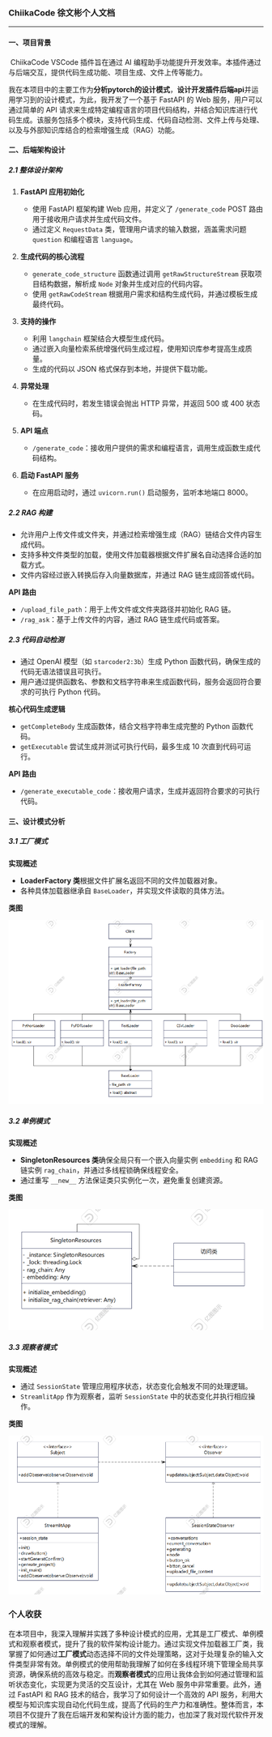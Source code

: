 ### ChiikaCode 徐文彬个人文档

---

#### 一、项目背景

​  ChiikaCode VSCode 插件旨在通过 AI 编程助手功能提升开发效率。本插件通过与后端交互，提供代码生成功能、项目生成、文件上传等能力。

​  我在本项目中的主要工作为**分析pytorch的设计模式**，**设计开发插件后端api**并运用学习到的设计模式，为此，我开发了一个基于 FastAPI 的 Web 服务，用户可以通过简单的 API 请求来生成特定编程语言的项目代码结构，并结合知识库进行代码生成。该服务包括多个模块，支持代码生成、代码自动检测、文件上传与处理、以及与外部知识库结合的检索增强生成（RAG）功能。

#### 二、后端架构设计

##### 2.1 整体设计架构

1. **FastAPI 应用初始化**
   - 使用 FastAPI 框架构建 Web 应用，并定义了 `/generate_code` POST 路由用于接收用户请求并生成代码文件。
   - 通过定义 `RequestData` 类，管理用户请求的输入数据，涵盖需求问题 `question` 和编程语言 `language`。

2. **生成代码的核心流程**
   - `generate_code_structure` 函数通过调用 `getRawStructureStream` 获取项目结构数据，解析成 `Node` 对象并生成对应的代码内容。
   - 使用 `getRawCodeStream` 根据用户需求和结构生成代码，并通过模板生成最终代码。

3. **支持的操作**
   - 利用 `langchain` 框架结合大模型生成代码。
   - 通过嵌入向量检索系统增强代码生成过程，使用知识库参考提高生成质量。
   - 生成的代码以 JSON 格式保存到本地，并提供下载功能。

4. **异常处理**
   - 在生成代码时，若发生错误会抛出 HTTP 异常，并返回 500 或 400 状态码。

5. **API 端点**
   - `/generate_code`：接收用户提供的需求和编程语言，调用生成函数生成代码结构。

6. **启动 FastAPI 服务**
   - 在应用启动时，通过 `uvicorn.run()` 启动服务，监听本地端口 8000。

##### 2.2 RAG 构建

- 允许用户上传文件或文件夹，并通过检索增强生成（RAG）链结合文件内容生成代码。
- 支持多种文件类型的加载，使用文件加载器根据文件扩展名自动选择合适的加载方式。
- 文件内容经过嵌入转换后存入向量数据库，并通过 RAG 链生成回答或代码。
  
**API 路由**

- `/upload_file_path`：用于上传文件或文件夹路径并初始化 RAG 链。
- `/rag_ask`：基于上传文件的内容，通过 RAG 链生成代码或答案。

##### 2.3 代码自动检测

- 通过 OpenAI 模型（如 `starcoder2:3b`）生成 Python 函数代码，确保生成的代码无语法错误且可执行。
- 用户通过提供函数名、参数和文档字符串来生成函数代码，服务会返回符合要求的可执行 Python 代码。

**核心代码生成逻辑**

- `getCompleteBody` 生成函数体，结合文档字符串生成完整的 Python 函数代码。
- `getExecutable` 尝试生成并测试可执行代码，最多生成 10 次直到代码可运行。

**API 路由**

- `/generate_executable_code`：接收用户请求，生成并返回符合要求的可执行代码。

#### 三、设计模式分析

##### 3.1 工厂模式

**实现概述**

- **LoaderFactory 类**根据文件扩展名返回不同的文件加载器对象。
- 各种具体加载器继承自 `BaseLoader`，并实现文件读取的具体方法。

**类图**

![image-20241114190827422](类图/后端工厂模式类图.png)

##### 3.2 单例模式

**实现概述**

- **SingletonResources 类**确保全局只有一个嵌入向量实例 `embedding` 和 RAG 链实例 `rag_chain`，并通过多线程锁确保线程安全。
- 通过重写 `__new__` 方法保证类只实例化一次，避免重复创建资源。

**类图**

![image-20241114190903158](类图/后端单例模式类图.png)

##### 3.3 观察者模式

**实现概述**

- 通过 `SessionState` 管理应用程序状态，状态变化会触发不同的处理逻辑。
- `StreamlitApp` 作为观察者，监听 `SessionState` 中的状态变化并执行相应操作。

**类图**

![image-20241114190916295](类图/后端观察者模式类图.png)

### 个人收获

​  在本项目中，我深入理解并实践了多种设计模式的应用，尤其是工厂模式、单例模式和观察者模式，提升了我的软件架构设计能力。通过实现文件加载器工厂类，我掌握了如何通过**工厂模式**动态选择不同的文件处理策略，这对于处理复杂的输入文件类型非常有效。单例模式的使用帮助我理解了如何在多线程环境下管理全局共享资源，确保系统的高效与稳定。而**观察者模式**的应用让我体会到如何通过管理和监听状态变化，实现更为灵活的交互设计，尤其在 Web 服务中非常重要。此外，通过 FastAPI 和 RAG 技术的结合，我学习了如何设计一个高效的 API 服务，利用大模型与知识库实现自动化代码生成，提高了代码的生产力和准确性。整体而言，本项目不仅提升了我在后端开发和架构设计方面的能力，也加深了我对现代软件开发模式的理解。
